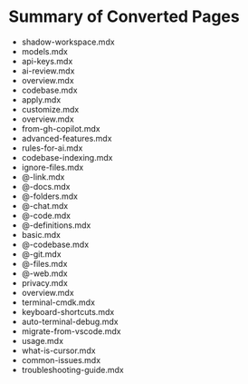 # Summary of Converted Pages

- shadow-workspace.mdx
- models.mdx
- api-keys.mdx
- ai-review.mdx
- overview.mdx
- codebase.mdx
- apply.mdx
- customize.mdx
- overview.mdx
- from-gh-copilot.mdx
- advanced-features.mdx
- rules-for-ai.mdx
- codebase-indexing.mdx
- ignore-files.mdx
- @-link.mdx
- @-docs.mdx
- @-folders.mdx
- @-chat.mdx
- @-code.mdx
- @-definitions.mdx
- basic.mdx
- @-codebase.mdx
- @-git.mdx
- @-files.mdx
- @-web.mdx
- privacy.mdx
- overview.mdx
- terminal-cmdk.mdx
- keyboard-shortcuts.mdx
- auto-terminal-debug.mdx
- migrate-from-vscode.mdx
- usage.mdx
- what-is-cursor.mdx
- common-issues.mdx
- troubleshooting-guide.mdx
